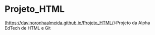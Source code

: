 # Projeto_HTML
(https://davinoronhaalmeida.github.io/Projeto_HTML/):Projeto da Alpha EdTech de HTML e Git

